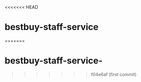 <<<<<<< HEAD
# bestbuy-staff-service
=======
# bestbuy-staff-service-
>>>>>>> f04e6af (first commit)
